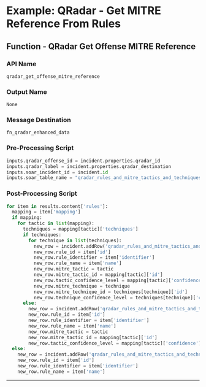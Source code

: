 <!--
    DO NOT MANUALLY EDIT THIS FILE
    THIS FILE IS AUTOMATICALLY GENERATED WITH resilient-sdk codegen
-->

# Example: QRadar - Get MITRE Reference From Rules

## Function - QRadar Get Offense MITRE Reference

### API Name
`qradar_get_offense_mitre_reference`

### Output Name
`None`

### Message Destination
`fn_qradar_enhanced_data`

### Pre-Processing Script
```python
inputs.qradar_offense_id = incident.properties.qradar_id
inputs.qradar_label = incident.properties.qradar_destination
inputs.soar_incident_id = incident.id
inputs.soar_table_name = "qradar_rules_and_mitre_tactics_and_techniques"
```

### Post-Processing Script
```python
for item in results.content['rules']:
  mapping = item['mapping']
  if mapping:
    for tactic in list(mapping):
      techniques = mapping[tactic]['techniques']
      if techniques:
        for technique in list(techniques):
          new_row = incident.addRow('qradar_rules_and_mitre_tactics_and_techniques')
          new_row.rule_id = item['id']
          new_row.rule_identifier = item['identifier']
          new_row.rule_name = item['name']
          new_row.mitre_tactic = tactic
          new_row.mitre_tactic_id = mapping[tactic]['id']
          new_row.tactic_confidence_level = mapping[tactic]['confidence']
          new_row.mitre_technique = technique
          new_row.mitre_technique_id = techniques[technique]['id']
          new_row.technique_confidence_level = techniques[technique]['confidence']
      else:
        new_row = incident.addRow('qradar_rules_and_mitre_tactics_and_techniques')
        new_row.rule_id = item['id']
        new_row.rule_identifier = item['identifier']
        new_row.rule_name = item['name']
        new_row.mitre_tactic = tactic
        new_row.mitre_tactic_id = mapping[tactic]['id']
        new_row.tactic_confidence_level = mapping[tactic]['confidence']
  else:
    new_row = incident.addRow('qradar_rules_and_mitre_tactics_and_techniques')
    new_row.rule_id = item['id']
    new_row.rule_identifier = item['identifier']
    new_row.rule_name = item['name']
```

---

